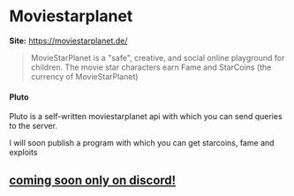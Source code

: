# Moviestarplanet

**Site:** https://moviestarplanet.de/  

> MovieStarPlanet is a "safe", creative, and social online playground for children. The movie star characters earn Fame and StarCoins (the currency of MovieStarPlanet) 

#### Pluto
Pluto is a self-written moviestarplanet api with which you can send queries to the server.

I will soon publish a program with which you can get starcoins, fame and exploits

## [coming soon only on discord!](https://discordapp.com/invite/dC3jWNd)

